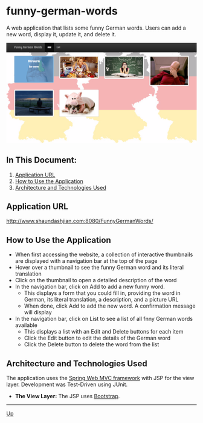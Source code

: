 # funny-german-words
A web application that lists some funny German words. Users can add a new word, display it, update it, and delete it.

![alt text](funny-german-words.png "FunnyGermanWords")

## In This Document:
1. [Application URL](#application-url)
2. [How to Use the Application](#how-touse-the-application)
3. [Architecture and Technologies Used](#architecture-and-technologies-used)

## Application URL
http://www.shaundashjian.com:8080/FunnyGermanWords/

## How to Use the Application
* When first accessing the website, a collection of interactive thumbnails are displayed with a navigation bar at the top of the page
* Hover over a thumbnail to see the funny German word and its literal translation
* Click on the thumbnail to open a detailed description of the word
* In the navigation bar, click on Add to add a new funny word. 
  * This displays a form that you could fill in, providing the word in German, its literal translation, a description, and a picture URL
  * When done, click Add to add the new word. A confirmation message will display
* In the navigation bar, click on List to see a list of all fnny German words available
  * This displays a list with an Edit and Delete buttons for each item
  * Click the Edit button to edit the details of the German word
  * Click the Delete button to delete the word from the list

## Architecture and Technologies Used
The application uses the [Spring Web MVC framework](https://docs.spring.io/spring/docs/current/spring-framework-reference/html/mvc.html) with JSP for the view layer. Development was Test-Driven using JUnit.

  * **The View Layer:**
The JSP uses [Bootstrap](http://getbootstrap.com).
<hr>

[Up](README.md)
